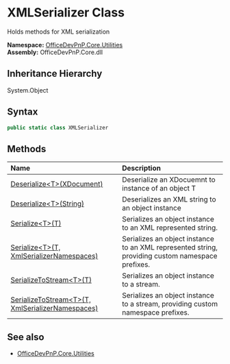 # XMLSerializer Class
 Holds methods for XML serialization   

**Namespace:** [OfficeDevPnP.Core.Utilities](OfficeDevPnP.Core.Utilities.md)  
**Assembly:** OfficeDevPnP.Core.dll  
## Inheritance Hierarchy
System.Object  
## Syntax
```C#
public static class XMLSerializer
```
## Methods
|**Name**|**Description**|
|:-----|:-----|
| [Deserialize&lt;T&gt;(XDocument)](OfficeDevPnP.Core.Utilities.XMLSerializer.ec7d110.md) | Deserialize an XDocuemnt to instance of an object T
| [Deserialize&lt;T&gt;(String)](OfficeDevPnP.Core.Utilities.XMLSerializer.682d7045.md) | Deserializes an XML string to an object instance
| [Serialize&lt;T&gt;(T)](OfficeDevPnP.Core.Utilities.XMLSerializer.ed203be7.md) | Serializes an object instance to an XML represented string.
| [Serialize&lt;T&gt;(T, XmlSerializerNamespaces)](OfficeDevPnP.Core.Utilities.XMLSerializer.72bc1593.md) | Serializes an object instance to an XML represented string, providing custom namespace prefixes.
| [SerializeToStream&lt;T&gt;(T)](OfficeDevPnP.Core.Utilities.XMLSerializer.dbf5a728.md) | Serializes an object instance to a stream.
| [SerializeToStream&lt;T&gt;(T, XmlSerializerNamespaces)](OfficeDevPnP.Core.Utilities.XMLSerializer.16a03459.md) | Serializes an object instance to a stream, providing custom namespace prefixes.
## See also
- [OfficeDevPnP.Core.Utilities](OfficeDevPnP.Core.Utilities.md)
